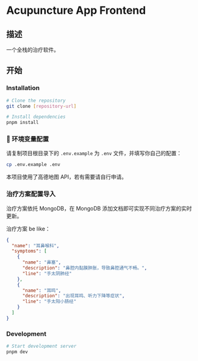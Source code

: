 # Acupuncture App Frontend

## 描述
一个全栈的治疗软件。

## 开始

### Installation
```bash
# Clone the repository
git clone [repository-url]

# Install dependencies
pnpm install
```

### 🔧 环境变量配置

请复制项目根目录下的 `.env.example` 为 `.env` 文件，并填写你自己的配置：

```bash
cp .env.example .env
```

本项目使用了高德地图 API，若有需要请自行申请。

### 治疗方案配置导入

治疗方案依托 MongoDB，在 MongoDB 添加文档即可实现不同治疗方案的实时更新。

治疗方案 be like：
```JSON
{
  "name": "耳鼻喉科",
  "symptoms": [
    {
      "name": "鼻塞",
      "description": "鼻腔内黏膜肿胀，导致鼻腔通气不畅。",
      "line": "手太阴肺经"
    },
    {
      "name": "耳鸣",
      "description": "出现耳鸣、听力下降等症状",
      "line": "手太阳小肠经"
    }
  ]
}
```

### Development
```bash
# Start development server
pnpm dev
```
